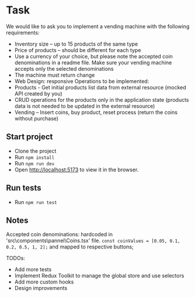 # Task

We would like to ask you to implement a vending machine with the following requirements:
-	Inventory size – up to 15 products of the same type
-	Price of products – should be different for each type
-	Use a currency of your choice, but please note the accepted coin denominations in a readme file. Make sure your vending machine accepts only the selected denominations
-	The machine must return change
-	Web Design: responsive
Operations to be implemented:
-	Products - Get initial products list data from external resource (mocked API created by you)
-	CRUD operations for the products only in the application state (products data is not needed to be updated in the external resource)
-	Vending – Insert coins, buy product, reset process (return the coins without purchase)


## Start project

 - Clone the project
  - Run `npm install`
  - Run `npm run dev`
  - Open [http://localhost:5173](http://localhost:5173) to view it in the browser.

## Run tests

 - Run `npm run test`


 ## Notes
  Accepted coin denominations: hardcoded in 'src\components\pannel\Coins.tsx' file.
  `const coinValues = [0.05, 0.1, 0.2, 0.5, 1, 2];` and mapped to respective buttons;

  TODOs:
  - Add more tests
  - Implement Redux Toolkit to manage the global store and use selectors
  - Add more custom hooks
  - Design improvements

